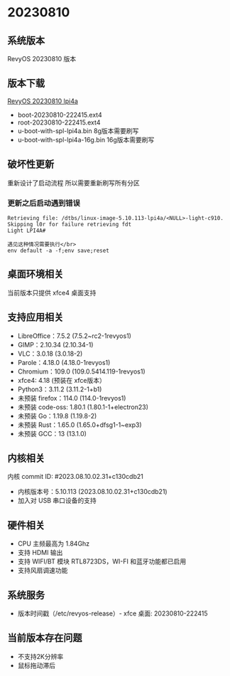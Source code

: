 # 20230810

## 系统版本

RevyOS 20230810 版本

## 版本下载

[RevyOS 20230810 lpi4a](https://mirror.iscas.ac.cn/revyos/extra/images/lpi4a/20230810/)

- boot-20230810-222415.ext4 
- root-20230810-222415.ext4
- u-boot-with-spl-lpi4a.bin     8g版本需要刷写
- u-boot-with-spl-lpi4a-16g.bin 16g版本需要刷写

## 破坏性更新

重新设计了启动流程 所以需要重新刷写所有分区

### 更新之后启动遇到错误

```
Retrieving file: /dtbs/linux-image-5.10.113-lpi4a/<NULL>-light-c910.
Skipping l0r for failure retrieving fdt
Light LPI4A#

遇见这种情况需要执行</br>
env default -a -f;env save;reset
```

## 桌面环境相关

当前版本只提供 xfce4 桌面支持

## 支持应用相关

- LibreOffice：7.5.2 (7.5.2~rc2-1revyos1)
- GIMP：2.10.34 (2.10.34-1)
- VLC：3.0.18 (3.0.18-2)
- Parole：4.18.0 (4.18.0-1revyos1)
- Chromium：109.0 (109.0.5414.119-1revyos1)
- xfce4: 4.18 (预装在 xfce版本）
- Python3：3.11.2 (3.11.2-1+b1)
- 未预装 firefox：114.0 (114.0-1revyos1)
- 未预装 code-oss: 1.80.1 (1.80.1-1+electron23)
- 未预装 Go：1.19.8 (1.19.8-2)
- 未预装 Rust：1.65.0 (1.65.0+dfsg1-1~exp3)
- 未预装 GCC：13 (13.1.0)

## 内核相关

内核 commit ID: #2023.08.10.02.31+c130cdb21

- 内核版本号：5.10.113 (2023.08.10.02.31+c130cdb21)
- 加入对 USB 串口设备的支持

## 硬件相关

- CPU 主频最高为 1.84Ghz
- 支持 HDMI 输出
- 支持 WIFI/BT 模块 RTL8723DS，WI-FI 和蓝牙功能都已启用
- 支持风扇调速功能

## 系统服务

- 版本时间戳（/etc/revyos-release）- xfce 桌面: 20230810-222415

## 当前版本存在问题

- 不支持2K分辨率
- 鼠标拖动滞后
